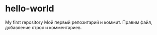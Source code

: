 # hello-world
My first repository
Мой первый репозитарий и коммит.
Правим файл, добавление строк и комментариев.
